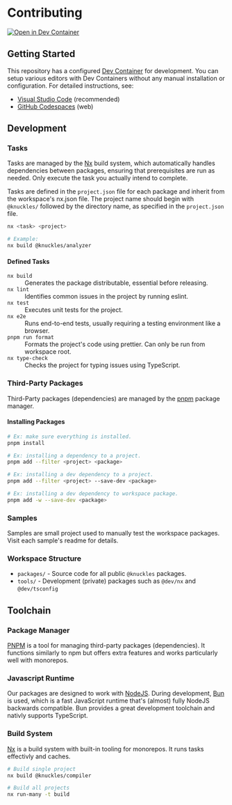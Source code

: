 # Contributing

[![Open in Dev Container](https://img.shields.io/static/v1?style=for-the-badge&label=Dev+Container&message=Open&color=blue&logo=visualstudiocode)](https://vscode.dev/redirect?url=vscode://ms-vscode-remote.remote-containers/cloneInVolume?url=https://github.com/tscpp/knuckles)

## Getting Started

This repository has a configured [Dev Container](https://containers.dev/) for development. You can setup various editors with Dev Containers without any manual installation or configuration. For detailed instructions, see:

- [Visual Studio Code](https://code.visualstudio.com/docs/devcontainers/tutorial) (recommended)
- [GitHub Codespaces](https://docs.github.com/en/codespaces/getting-started/quickstart) (web)

## Development

### Tasks

Tasks are managed by the [Nx](#build-system) build system, which automatically handles dependencies between packages, ensuring that prerequisites are run as needed. Only execute the task you actually intend to complete.

Tasks are defined in the `project.json` file for each package and inherit from the workspace's nx.json file. The project name should begin with `@knuckles/` followed by the directory name, as specified in the `project.json` file.

```sh
nx <task> <project>

# Example:
nx build @knuckles/analyzer
```

#### Defined Tasks

<dl>
  <dt><code>nx build</code></dt>
  <dd>Generates the package distributable, essential before releasing.</dd>

  <dt><code>nx lint</code></dt>
  <dd>Identifies common issues in the project by running eslint.</dd>

  <dt><code>nx test</code></dt>
  <dd>Executes unit tests for the project.</dd>

  <dt><code>nx e2e</code></dt>
  <dd>Runs end-to-end tests, usually requiring a testing environment like a browser.</dd>

  <dt><code>pnpm run format</code></dt>
  <dd>Formats the project's code using prettier. Can only be run from workspace root.</dd>

  <dt><code>nx type-check</code></dt>
  <dd>Checks the project for typing issues using TypeScript.</dd>
</dl>

### Third-Party Packages

Third-Party packages (dependencies) are managed by the [pnpm](#package-manager) package manager.

#### Installing Packages

```sh
# Ex: make sure everything is installed.
pnpm install

# Ex: installing a dependency to a project.
pnpm add --filter <project> <package>

# Ex: installing a dev dependency to a project.
pnpm add --filter <project> --save-dev <package>

# Ex: installing a dev dependency to workspace package.
pnpm add -w --save-dev <package>
```

### Samples

Samples are small project used to manually test the workspace packages. Visit each sample's readme for details.

### Workspace Structure

- `packages/` - Source code for all public `@knuckles` packages.
- `tools/` - Development (private) packages such as `@dev/nx` and `@dev/tsconfig`

## Toolchain

### Package Manager

[PNPM](https://pnpm.io/) is a tool for managing third-party packages (dependencies). It functions similarly to npm but offers extra features and works particularly well with monorepos.

### Javascript Runtime

Our packages are designed to work with [NodeJS](https://nodejs.org/). During development, [Bun](https://bun.sh/) is used, which is a fast JavaScript runtime that's (almost) fully NodeJS backwards compatible. Bun provides a great development toolchain and nativly supports TypeScript.

### Build System

[Nx](https://nx.dev/) is a build system with built-in tooling for monorepos. It runs tasks effectivly and caches.

```sh
# Build single project
nx build @knuckles/compiler

# Build all projects
nx run-many -t build
```
